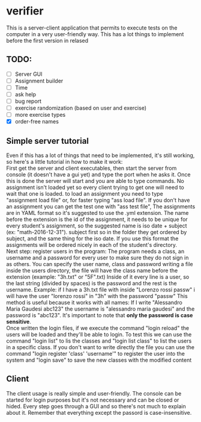 # verifier
This is a server-client application that permits to execute tests on the computer in a very user-friendly way.
This has a lot things to implement before the first version in relased
## TODO:
 - [ ] Server GUI
 - [ ] Assignment builder
 - [ ] Time
 - [ ] ask help
 - [ ] bug report
 - [ ] exercise randomization (based on user and exercise)
 - [ ] more exercise types
 - [x] order-free names

## Simple server tutorial
Even if this has a lot of things that need to be implemented, it's still working, so here's a little tutorial in how to make it work:<br>
First get the server and client executables, then start the server from console (it doesn't have a gui yet) and type the port when he asks it.
Once this is done the server will start and you are able to type commands. No assignment isn't loaded yet so every client trying to get one
will need to wait that one is loaded. to load an assignment you need to type "assignment load file" or, for faster typing "ass load file".
If you don't have an assignment you can get the test one with "ass test file",
The assignments are in YAML format so it's suggested to use the .yml extension.
The name before the extension is the id of the assignment, it needs to be unique for every student's assignment, so the suggested name is iso date + subject (ex: "math-2016-12-31").
subject first so in the folder they get ordered by subject, and the same thing for the iso date.
If you use this format the assignments will be ordered nicely in each of the student's directory.
<br>
Next step: register users in the program:
The program needs a class, an username and a password for every user to make sure they do not sign in as others.
You can specify the user name, class and password writing a file inside the users directory, the file will have the class name before the extension (example: "3h.txt" or "5F".txt)
Inside of it every line is a user, so the last string (divided by spaces) is the password and the rest is the username.
Example: if I have a 3h.txt file with inside "Lorenzo rossi passw" i will have the user "lorenzo rossi" in "3h" with the password "passw"
This method is useful because it works with all names: If I write "Alessandro Maria Gaudesi abc123" the username is "alessandro maria gaudesi" and the password is "abc123".
It's important to note that **only the password is case sensitive**.<br>
Once written the login files, if we execute the command "login reload" the users will be loaded and they'll be able to login.
To test this we can use the command "login list" to lis the classes and "login list class" to list the users in a specific class.
If you don't want to write directly the file you can use the command "login register 'class' 'username'" to register the user into the system
and "login save" to save the new classes with the modified content

## Client
The client usage is really simple and user-friendly. The console can be started for login purposes but it's not necessary and can be closed or hided.
Every step goes through a GUI and so there's not much to explain about it.
Remember that everything except the passord is case-insensitive.

